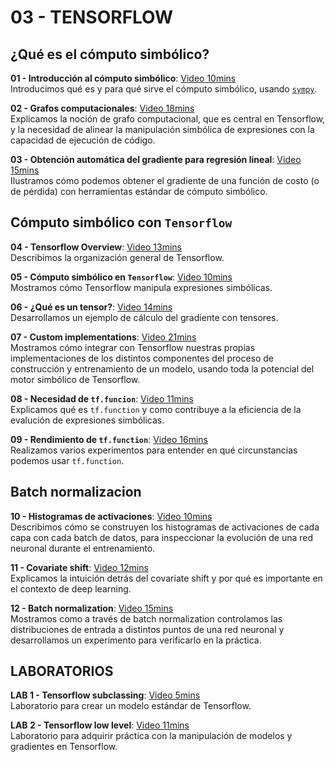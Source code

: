 # 03 - TENSORFLOW

## ¿Qué es el cómputo simbólico?
**01 - Introducción al cómputo simbólico**: [Video 10mins](https://youtu.be/EnQ-peKXjCY) <br/>Introducimos qué es y para qué sirve el cómputo simbólico, usando [`sympy`](https://www.sympy.org).

**02 - Grafos computacionales**: [Video 18mins](https://youtu.be/JtnwjZBTCBc) <br/>Explicamos la noción de grafo computacional, que es central en Tensorflow, y la necesidad de alinear la manipulación simbólica de expresiones con la capacidad de ejecución de código.

**03 - Obtención automática del gradiente para regresión lineal**: [Video 15mins](https://youtu.be/hrEgwg9I0YE) <br/>Ilustramos cómo podemos obtener el gradiente de una función de costo (o de pérdida) con herramientas estándar de cómputo simbólico.

## Cómputo simbólico con `Tensorflow`

**04 - Tensorflow Overview**: [Video 13mins](https://youtu.be/W7y2RS8jUUY) <br/>Describimos la organización general de Tensorflow.

**05 - Cómputo simbólico en `Tensorflow`**: [Video 10mins](https://youtu.be/LH_qSSLXaNA) <br/>Mostramos cómo Tensorflow manipula expresiones simbólicas.

**06 - ¿Qué es un tensor?**: [Video 14mins](https://youtu.be/kaqeXc5FQGo) <br/>Desarrollamos un ejemplo de cálculo del gradiente con tensores.

**07 - Custom implementations**: [Video 21mins](https://youtu.be/KmmGBVrdwVU) <br/>Mostramos cómo integrar con Tensorflow nuestras propias implementaciones de los distintos componentes del proceso de construcción y entrenamiento de un modelo, usando toda la potencial del motor simbólico de Tensorflow.

**08 - Necesidad de `tf.funcion`**: [Video 11mins](https://youtu.be/dPFqnZ5xfF8) <br/>Explicamos qué es `tf.function` y como contribuye a la eficiencia de la evalución de expresiones simbólicas.

**09 - Rendimiento de `tf.function`**: [Video 16mins](https://youtu.be/lcDsF5ecdrw) <br/>Realizamos varios experimentos para entender en qué circunstancias podemos usar `tf.function`.

## Batch normalizacion

**10 - Histogramas de activaciones**: [Video 10mins](https://youtu.be/-uuFHUl-SXk) <br/>Describimos cómo se construyen los histogramas de activaciones de cada capa con cada batch de datos, para inspeccionar la evolución de una red neuronal durante el entrenamiento.

**11 - Covariate shift**: [Video 12mins](https://youtu.be/mQBanXHZSNI)<br/>Explicamos la intuición detrás del covariate shift y por qué es importante en el contexto de deep learning.

**12 - Batch normalization**: [Video 15mins](https://youtu.be/YN1U9yz8aSI)<br/>Mostramos como a través de batch normalization controlamos las distribuciones de entrada a distintos puntos de una red neuronal y desarrollamos un experimento para verificarlo en la práctica.

## LABORATORIOS

**LAB 1 - Tensorflow subclassing**: [Video 5mins](https://youtu.be/2gE9yjl5T5o)<br/>Laboratorio para crear un modelo estándar de Tensorflow.

**LAB 2 - Tensorflow low level**: [Video 11mins](https://youtu.be/oWzuEOCGe7Q)<br/>Laboratorio para adquirir práctica con la manipulación de modelos y gradientes en Tensorflow.
